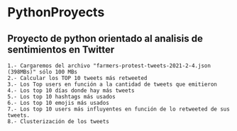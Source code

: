 # PythonProyects
## Proyecto de python orientado al analisis de sentimientos en Twitter
	1.- Cargaremos del archivo "farmers-protest-tweets-2021-2-4.json (398MBs)" sólo 100 MBs
	2.- Calcular los TOP 10 tweets más retweeted
	3.- Los Top users en función a la cantidad de tweets que emitieron
	4.- Los top 10 días donde hay más tweets
	5.- Los top 10 hashtags más usados
	6.- Los top 10 emojis más usados
	7.- Los top 10 users más influyentes en función de lo retweeted de sus tweets.
	8.- Clusterización de los tweets
